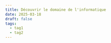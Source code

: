 ```yaml
---
title: Découvrir le domaine de l'informatique
date: 2025-03-18
draft: false
tags:
  - tag1
  - tag2
---
```

